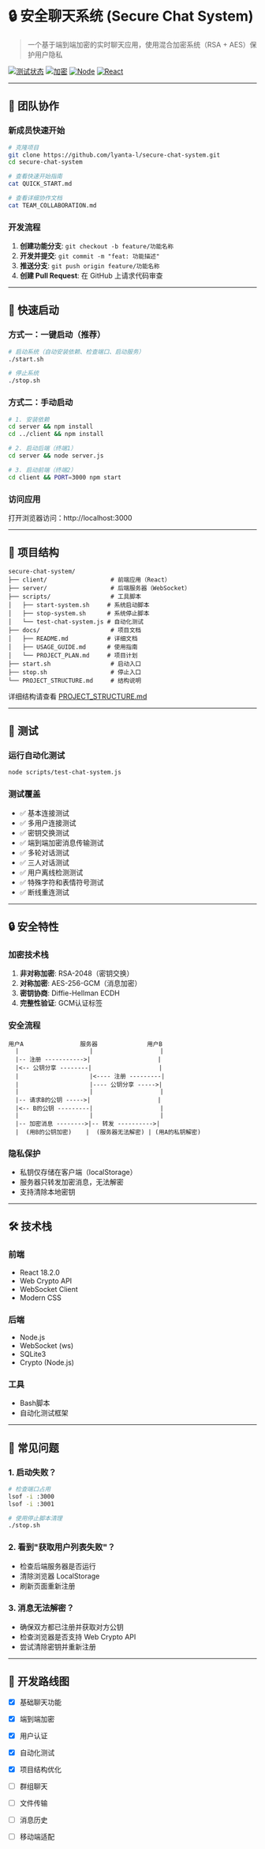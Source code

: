 # 🔒 安全聊天系统 (Secure Chat System)

> 一个基于端到端加密的实时聊天应用，使用混合加密系统（RSA + AES）保护用户隐私

[![测试状态](https://img.shields.io/badge/tests-9%2F9%20passing-brightgreen)](#测试)
[![加密](https://img.shields.io/badge/encryption-RSA%202048%20%2B%20AES%20256-blue)](#安全特性)
[![Node](https://img.shields.io/badge/node-v22+-green)](#)
[![React](https://img.shields.io/badge/react-18.2.0-blue)](#)

---

## 👥 团队协作

### 新成员快速开始
```bash
# 克隆项目
git clone https://github.com/lyanta-l/secure-chat-system.git
cd secure-chat-system

# 查看快速开始指南
cat QUICK_START.md

# 查看详细协作文档
cat TEAM_COLLABORATION.md
```

### 开发流程
1. **创建功能分支**: `git checkout -b feature/功能名称`
2. **开发并提交**: `git commit -m "feat: 功能描述"`
3. **推送分支**: `git push origin feature/功能名称`
4. **创建 Pull Request**: 在 GitHub 上请求代码审查

---

## 🚀 快速启动

### 方式一：一键启动（推荐）

```bash
# 启动系统（自动安装依赖、检查端口、启动服务）
./start.sh

# 停止系统
./stop.sh
```

### 方式二：手动启动

```bash
# 1. 安装依赖
cd server && npm install
cd ../client && npm install

# 2. 启动后端（终端1）
cd server && node server.js

# 3. 启动前端（终端2）
cd client && PORT=3000 npm start
```

### 访问应用

打开浏览器访问：http://localhost:3000

---

## 📁 项目结构

```
secure-chat-system/
├── client/                  # 前端应用（React）
├── server/                  # 后端服务器（WebSocket）
├── scripts/                 # 工具脚本
│   ├── start-system.sh     # 系统启动脚本
│   ├── stop-system.sh      # 系统停止脚本
│   └── test-chat-system.js # 自动化测试
├── docs/                    # 项目文档
│   ├── README.md           # 详细文档
│   ├── USAGE_GUIDE.md      # 使用指南
│   └── PROJECT_PLAN.md     # 项目计划
├── start.sh                 # 启动入口
├── stop.sh                  # 停止入口
└── PROJECT_STRUCTURE.md     # 结构说明
```

详细结构请查看 [PROJECT_STRUCTURE.md](./PROJECT_STRUCTURE.md)

---

## 🧪 测试

### 运行自动化测试

```bash
node scripts/test-chat-system.js
```

### 测试覆盖

- ✅ 基本连接测试
- ✅ 多用户连接测试
- ✅ 密钥交换测试
- ✅ 端到端加密消息传输测试
- ✅ 多轮对话测试
- ✅ 三人对话测试
- ✅ 用户离线检测测试
- ✅ 特殊字符和表情符号测试
- ✅ 断线重连测试


---

## 🔒 安全特性

### 加密技术栈

1. **非对称加密**: RSA-2048（密钥交换）
2. **对称加密**: AES-256-GCM（消息加密）
3. **密钥协商**: Diffie-Hellman ECDH
4. **完整性验证**: GCM认证标签

### 安全流程

```
用户A                服务器              用户B
  |                    |                   |
  |-- 注册 ----------->|                   |
  |<-- 公钥分享 --------|                   |
  |                    |<---- 注册 ---------|
  |                    |---- 公钥分享 ----->|
  |                    |                   |
  |-- 请求B的公钥 ----->|                   |
  |<-- B的公钥 ---------|                   |
  |                    |                   |
  |-- 加密消息 -------->|-- 转发 ---------->|
  |  (用B的公钥加密)    |  (服务器无法解密) | (用A的私钥解密)
```

### 隐私保护

- 私钥仅存储在客户端（localStorage）
- 服务器只转发加密消息，无法解密
- 支持清除本地密钥


---

## 🛠️ 技术栈

### 前端
- React 18.2.0
- Web Crypto API
- WebSocket Client
- Modern CSS

### 后端
- Node.js
- WebSocket (ws)
- SQLite3
- Crypto (Node.js)

### 工具
- Bash脚本
- 自动化测试框架

---

## 🐛 常见问题

### 1. 启动失败？

```bash
# 检查端口占用
lsof -i :3000
lsof -i :3001

# 使用停止脚本清理
./stop.sh
```

### 2. 看到"获取用户列表失败"？

- 检查后端服务器是否运行
- 清除浏览器 LocalStorage
- 刷新页面重新注册

### 3. 消息无法解密？

- 确保双方都已注册并获取对方公钥
- 检查浏览器是否支持 Web Crypto API
- 尝试清除密钥并重新注册


---

## 📝 开发路线图

- [x] 基础聊天功能
- [x] 端到端加密
- [x] 用户认证
- [x] 自动化测试
- [x] 项目结构优化
- [ ] 群组聊天
- [ ] 文件传输
- [ ] 消息历史
- [ ] 移动端适配


